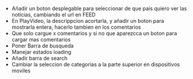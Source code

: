 * Añadir un boton desplegable para seleccionar de que pais quiero ver las noticias, cambiando el url en FEED
* En PlayVideo, la descrippcion acortarla, y añadir un boton para mostrarla entera, hacerlo tambien en los comentarios
* Que solo cargue x comentarios y si no que aparezcca un boton para cargar mas comentarios
* Poner Barra de busqueda
* Manejar estados loading
* Añadir barra de search
* Cambiar la seleccion de categorias a la parte superior en dispositivos moviles